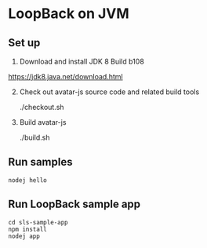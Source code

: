 # LoopBack on JVM

## Set up

1. Download and install JDK 8 Build b108

https://jdk8.java.net/download.html

2. Check out avatar-js source code and related build tools


    ./checkout.sh

3. Build avatar-js


    ./build.sh

## Run samples

    nodej hello

## Run LoopBack sample app

    cd sls-sample-app
    npm install
    nodej app



